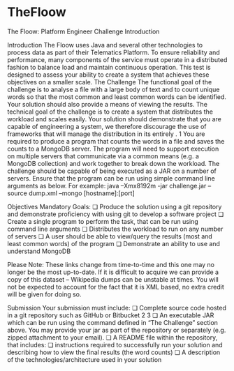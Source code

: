 # TheFloow
The Floow: Platform Engineer Challenge Introduction

Introduction
The Floow uses Java and several other technologies to process data as part of their
Telematics Platform. To ensure reliability and performance, many components of the
service must operate in a distributed fashion to balance load and maintain continuous
operation. This test is designed to assess your ability to create a system that
achieves these objectives on a smaller scale.
The Challenge
The functional goal of the challenge is to analyse a file with a large body of text and
to count unique words so that the most common and least common words can be
identified. Your solution should also provide a means of viewing the results.
The technical goal of the challenge is to create a system that distributes the workload
and scales easily. Your solution should demonstrate that you are capable of
engineering a system, we therefore discourage the use of frameworks that will
manage the distribution in its entirely .
1
You are required to produce a program that counts the words in a file and saves the
counts to a MongoDB server. The program will need to support execution on multiple
servers that communicate via a common means (e.g. a MongoDB collection) and
work together to break down the workload.
The challenge should be capable of being executed as a JAR on a number of
servers. Ensure that the program can be run using simple command line arguments
as below.
For example:
java –Xmx8192m -jar challenge.jar –source dump.xml –mongo [hostname]:[port]

Objectives
Mandatory Goals:
❏ Produce the solution using a git repository and demonstrate proficiency with
using git to develop a software project
❏ Create a single program to perform the task, that can be run using command
line arguments
❏ Distributes the workload to run on any number of servers
❏ A user should be able to view/query the results (most and least common
words) of the program
❏ Demonstrate an ability to use and understand MongoDB

Please Note: These links change from time-to-time and this one may no longer be the most up-to-date.
If it is difficult to acquire we can provide a copy of this dataset – Wikipedia dumps can
be unstable at times.
You will not be expected to account for the fact that it is XML based, no extra credit
will be given for doing so.

Submission
Your submission must include:
❏ Complete source code hosted in a git repository such as GitHub or Bitbucket
2
3
❏ An executable JAR which can be run using the command defined in “The
Challenge” section above. You may provide your jar as part of the repository
or separately (e.g. zipped attachment to your email).
❏ A README file within the repository, that includes:
❏ instructions required to successfully run your solution and describing
how to view the final results (the word counts)
❏ A description of the technologies/architecture used in your solution
